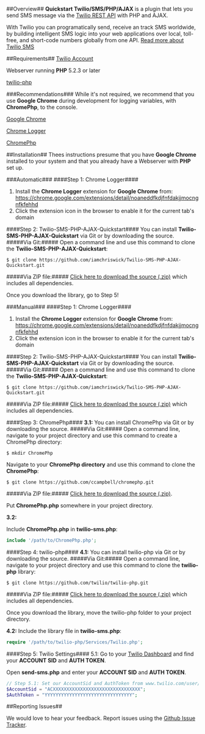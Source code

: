##Overview##
**Quickstart Twilio/SMS/PHP/AJAX** is a plugin that lets you send SMS message via the [Twilio REST API](https://www.twilio.com/docs/api/rest) with PHP and AJAX.

With Twilio you can programatically send, receive an track SMS worldwide, by building intelligent SMS logic into your web applications over local, toll-free, and short-code numbers globally from one API. [Read more about Twilio SMS](https://www.twilio.com/sms)

##Requirements##
[Twilio Account](https://www.twilio.com/try-twilio)

Webserver running **PHP** 5.2.3 or later

[twilio-php](https://github.com/twilio/twilio-php/)

###Recommendations###
While it's not required, we recommend that you use **Google Chrome** during development for logging variables, with **ChromePhp**, to the console.

[Google Chrome](http://www.google.com/chrome/)

[Chrome Logger](https://github.com/ccampbell/chromelogger)

[ChromePhp](https://github.com/ccampbell/chromephp)

##Installation##
Thees instructions presume that you have **Google Chrome** installed to your system and that you already have a Webserver with **PHP** set up.

###Automatic###
####Step 1: Chrome Logger####
1. Install the **Chrome Logger** extension for **Google Chrome** from: https://chrome.google.com/extensions/detail/noaneddfkdjfnfdakjjmocngnfkfehhd
2. Click the extension icon in the browser to enable it for the current tab's domain

####Step 2: Twilio-SMS-PHP-AJAX-Quickstart####
You can install **Twilio-SMS-PHP-AJAX-Quickstart** via Git or by downloading the source.
#####Via Git:#####
Open a command line and use this command to clone the **Twilio-SMS-PHP-AJAX-Quickstart**:

`$ git clone https://github.com/iamchriswick/Twilio-SMS-PHP-AJAX-Quickstart.git`

#####Via ZIP file:#####
[Click here to download the source (.zip)](https://github.com/iamchriswick/Twilio-SMS-PHP-AJAX-Quickstart/archive/master.zip) which includes all dependencies.

Once you download the library, go to Step 5!

###Manual###
####Step 1: Chrome Logger####
1. Install the **Chrome Logger** extension for **Google Chrome** from: https://chrome.google.com/extensions/detail/noaneddfkdjfnfdakjjmocngnfkfehhd
2. Click the extension icon in the browser to enable it for the current tab's domain

####Step 2: Twilio-SMS-PHP-AJAX-Quickstart####
You can install **Twilio-SMS-PHP-AJAX-Quickstart** via Git or by downloading the source.
#####Via Git:#####
Open a command line and use this command to clone the **Twilio-SMS-PHP-AJAX-Quickstart**:

`$ git clone https://github.com/iamchriswick/Twilio-SMS-PHP-AJAX-Quickstart.git`

#####Via ZIP file:#####
[Click here to download the source (.zip)](https://github.com/iamchriswick/Twilio-SMS-PHP-AJAX-Quickstart/archive/master.zip) which includes all dependencies.

####Step 3: ChromePhp####
**3.1:** You can install ChromePhp via Git or by downloading the source.
#####Via Git:#####
Open a command line, navigate to your project directory and use this command to create a ChromePhp directory:

`$ mkdir ChromePhp`

Navigate to your **ChromePhp directory** and use this command to clone the **ChromePhp**:

`$ git clone https://github.com/ccampbell/chromephp.git`

#####Via ZIP file:#####
[Click here to download the source (.zip)](https://github.com/ccampbell/chromephp/archive/master.zip).

Put **ChromePhp.php** somewhere in your project directory.

**3.2:**

Include **ChromePhp.php** in **twilio-sms.php**:

```php
include '/path/to/ChromePhp.php';
```

####Step 4: twilio-php####
**4.1:** You can install twilio-php via Git or by downloading the source.
#####Via Git:#####
Open a command line, navigate to your project directory and use this command to clone the **twilio-php** library:

`$ git clone https://github.com/twilio/twilio-php.git`

#####Via ZIP file:#####
[Click here to download the source (.zip)](https://github.com/twilio/twilio-php/zipball/master) which includes all dependencies.

Once you download the library, move the twilio-php folder to your project directory.

**4.2:** Include the library file in **twilio-sms.php**:

```php
require '/path/to/twilio-php/Services/Twilio.php';
```

####Step 5: Twilio Settings####
5.1: Go to your [Twilio Dashboard](https://www.twilio.com/user/account) and find your **ACCOUNT SID** and **AUTH TOKEN**.

Open **send-sms.php** and enter your **ACCOUNT SID** and **AUTH TOKEN**.

```php
// Step 5.1: Set our AccountSid and AuthToken from www.twilio.com/user/account
$AccountSid = "ACXXXXXXXXXXXXXXXXXXXXXXXXXXXXXXXX";
$AuthToken = "YYYYYYYYYYYYYYYYYYYYYYYYYYYYYYYY";
```

##Reporting Issues##

We would love to hear your feedback. Report issues using the [Github Issue Tracker](https://github.com/iamchriswick/Twilio-SMS-PHP-AJAX-Quickstart/issues).
